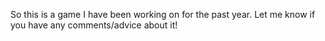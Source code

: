 So this is a game I have been working on for the past year.
Let me know if you have any comments/advice about it!

